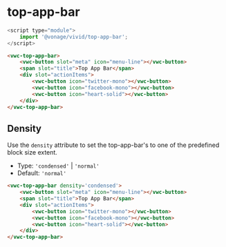 # top-app-bar

```js
<script type="module">
    import '@vonage/vivid/top-app-bar';
</script>
```

```html preview
<vwc-top-app-bar>
    <vwc-button slot="meta" icon="menu-line"></vwc-button>
    <span slot="title">Top App Bar</span>
    <div slot="actionItems">
        <vwc-button icon="twitter-mono"></vwc-button>
        <vwc-button icon="facebook-mono"></vwc-button>
        <vwc-button icon="heart-solid"></vwc-button>
    </div>
</vwc-top-app-bar>
```

## Density

Use the `density` attribute to set the top-app-bar's to one of the predefined block size extent.

- Type: `'condensed'` | `'normal'`
- Default: `'normal'`


```html preview
<vwc-top-app-bar density='condensed'>
    <vwc-button slot="meta" icon="menu-line"></vwc-button>
    <span slot="title">Top App Bar</span>
    <div slot="actionItems">
        <vwc-button icon="twitter-mono"></vwc-button>
        <vwc-button icon="facebook-mono"></vwc-button>
        <vwc-button icon="heart-solid"></vwc-button>
    </div>
</vwc-top-app-bar>
```